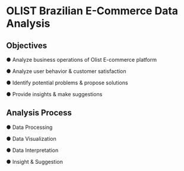# OLIST Brazilian E-Commerce Data Analysis

## Objectives
● Analyze business operations of Olist E-commerce platform

● Analyze user behavior & customer satisfaction

● Identify potential problems & propose solutions

● Provide insights & make suggestions


## Analysis Process
● Data Processing

● Data Visualization

● Data Interpretation

● Insight & Suggestion



